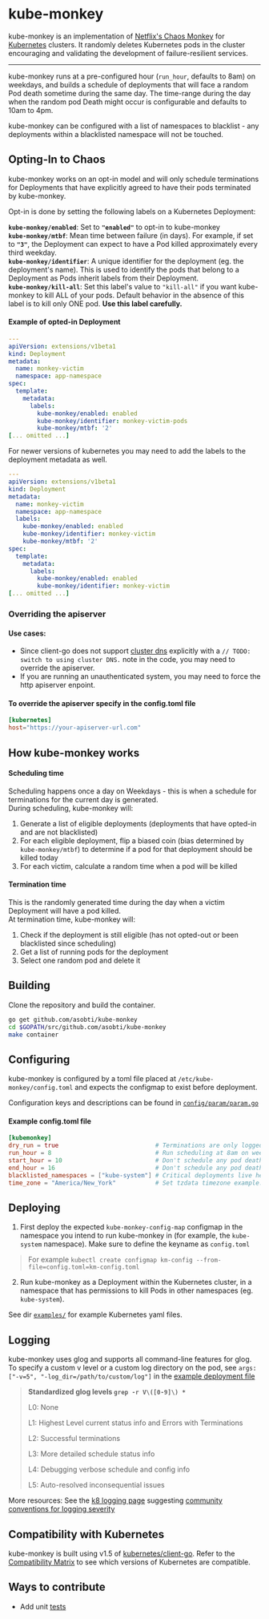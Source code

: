 # kube-monkey
kube-monkey is an implementation of [Netflix's Chaos Monkey](https://github.com/Netflix/chaosmonkey) for [Kubernetes](http://kubernetes.io/) clusters. It randomly deletes Kubernetes pods in the cluster encouraging and validating the development of failure-resilient services.

---

kube-monkey runs at a pre-configured hour (`run_hour`, defaults to 8am) on weekdays, and builds a schedule of deployments that will face a random Pod death sometime during the same day. The time-range during the day when the random pod Death might occur is configurable and defaults to 10am to 4pm.

kube-monkey can be configured with a list of namespaces to blacklist - any deployments within a blacklisted namespace will not  be touched.

## Opting-In to Chaos

kube-monkey works on an opt-in model and will only schedule terminations for Deployments that have explicitly agreed to have their pods terminated by kube-monkey.

Opt-in is done by setting the following labels on a Kubernetes Deployment:

**`kube-monkey/enabled`**: Set to **`"enabled"`** to opt-in to kube-monkey  
**`kube-monkey/mtbf`**: Mean time between failure (in days). For example, if set to **`"3"`**, the Deployment can expect to have a Pod
killed approximately every third weekday.  
**`kube-monkey/identifier`**: A unique identifier for the deployment (eg. the deployment's name). This is used to identify the pods 
that belong to a Deployment as Pods inherit labels from their Deployment.  
**`kube-monkey/kill-all`**: Set this label's value to `"kill-all"` if you want kube-monkey to kill ALL of your pods. Default behavior in the absence of this label is to kill only ONE pod. **Use this label carefully.**


#### Example of opted-in Deployment

```yaml
---
apiVersion: extensions/v1beta1
kind: Deployment
metadata:
  name: monkey-victim
  namespace: app-namespace
spec:
  template:
    metadata:
      labels:
        kube-monkey/enabled: enabled
        kube-monkey/identifier: monkey-victim-pods
        kube-monkey/mtbf: '2'
[... omitted ...]
```

For newer versions of kubernetes you may need to add the labels to the deployment metadata as well.

```yaml
---
apiVersion: extensions/v1beta1
kind: Deployment
metadata:
  name: monkey-victim
  namespace: app-namespace
  labels:
    kube-monkey/enabled: enabled
    kube-monkey/identifier: monkey-victim
    kube-monkey/mtbf: '2'
spec:
  template:
    metadata:
      labels:
        kube-monkey/enabled: enabled
        kube-monkey/identifier: monkey-victim
[... omitted ...]
```

### Overriding the apiserver
#### Use cases:
* Since client-go does not support [cluster dns](https://github.com/kubernetes/client-go/blob/master/rest/config.go#L336) explicitly with a `// TODO: switch to using cluster DNS.` note in the code, you may need to override the apiserver. 
* If you are running an unauthenticated system, you may need to force the http apiserver enpoint. 

#### To override the apiserver specify in the config.toml file
```toml
[kubernetes]
host="https://your-apiserver-url.com"
```

## How kube-monkey works

#### Scheduling time
Scheduling happens once a day on Weekdays - this is when a schedule for terminations for the current day is generated.   
During scheduling, kube-monkey will:  
1. Generate a list of eligible deployments (deployments that have opted-in and are not blacklisted)  
2. For each eligible deployment, flip a biased coin (bias determined by `kube-monkey/mtbf`) to determine if a pod for that deployment should be killed today  
3. For each victim, calculate a random time when a pod will be killed

#### Termination time
This is the randomly generated time during the day when a victim Deployment will have a pod killed.   
At termination time, kube-monkey will:  
1. Check if the deployment is still eligible (has not opted-out or been blacklisted since scheduling)  
2. Get a list of running pods for the deployment  
3. Select one random pod and delete it  

## Building

Clone the repository and build the container.

```bash
go get github.com/asobti/kube-monkey
cd $GOPATH/src/github.com/asobti/kube-monkey
make container
```

## Configuring
kube-monkey is configured by a toml file placed at `/etc/kube-monkey/config.toml` and expects the configmap to exist before deployment. 

Configuration keys and descriptions can be found in [`config/param/param.go`](https://github.com/asobti/kube-monkey/blob/master/config/param/param.go)

#### Example config.toml file
```toml
[kubemonkey]
dry_run = true                           # Terminations are only logged
run_hour = 8                             # Run scheduling at 8am on weekdays
start_hour = 10                          # Don't schedule any pod deaths before 10am
end_hour = 16                            # Don't schedule any pod deaths after 4pm
blacklisted_namespaces = ["kube-system"] # Critical deployments live here
time_zone = "America/New_York"           # Set tzdata timezone example. Note the field is time_zone not timezone
```

## Deploying

1. First deploy the expected `kube-monkey-config-map` configmap in the namespace you intend to run kube-monkey in (for example, the `kube-system` namespace). Make sure to define the keyname as `config.toml` 

> For example `kubectl create configmap km-config --from-file=config.toml=km-config.toml`

2. Run kube-monkey as a Deployment within the Kubernetes cluster, in a namespace that has permissions to kill Pods in other namespaces (eg. `kube-system`).

See dir [`examples/`](https://github.com/asobti/kube-monkey/tree/master/examples) for example Kubernetes yaml files.

## Logging

kube-monkey uses glog and supports all command-line features for glog. To specify a custom v level or a custom log directory on the pod, see  `args: ["-v=5", "-log_dir=/path/to/custom/log"]` in the [example deployment file](https://github.com/asobti/kube-monkey/tree/master/examples/deployment.yaml)

> **Standardized glog levels `grep -r V\([0-9]\) *`**
>
> L0: None
>
> L1: Highest Level current status info and Errors with Terminations
>
> L2: Successful terminations
>
> L3: More detailed schedule status info
> 
> L4: Debugging verbose schedule and config info
>
> L5: Auto-resolved inconsequential issues

More resources: See the [k8 logging page](https://kubernetes.io/docs/concepts/cluster-administration/logging/) suggesting [community conventions for logging severity](https://github.com/kubernetes/community/blob/master/contributors/devel/logging.md)

## Compatibility with Kubernetes

kube-monkey is built using v1.5 of [kubernetes/client-go](https://github.com/kubernetes/client-go). Refer to the 
[Compatibility Matrix](https://github.com/kubernetes/client-go#compatibility-matrix) to see which 
versions of Kubernetes are compatible.

## Ways to contribute

- Add unit [tests](https://golang.org/pkg/testing/)
